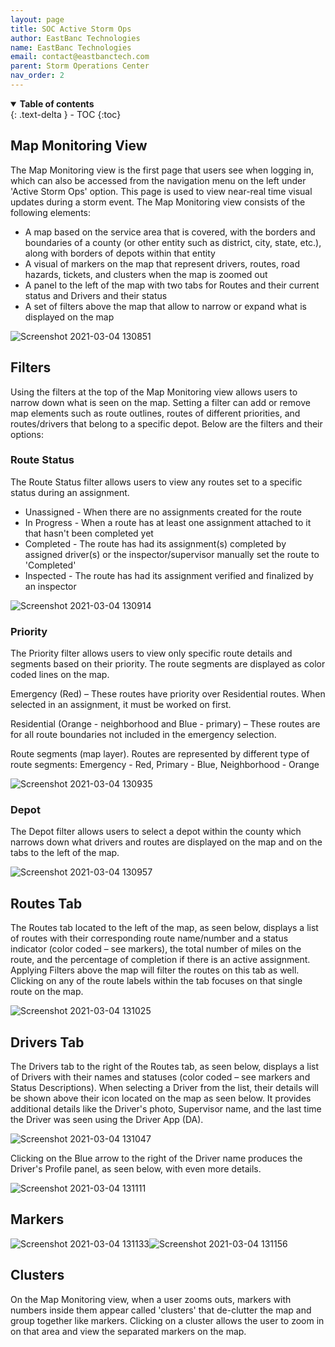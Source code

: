 ```yaml
---
layout: page
title: SOC Active Storm Ops
author: EastBanc Technologies
name: EastBanc Technologies
email: contact@eastbanctech.com
parent: Storm Operations Center
nav_order: 2
---
```



<details open markdown="block">
  <summary>
    <b>Table of contents</b>
  </summary>
  {: .text-delta }
- TOC
{:toc}
</details>

## Map Monitoring View <a name="-Map-Monitoring-View"></a>

The Map Monitoring view is the first page that users see when logging in, which can also be accessed from the navigation menu on the left under 'Active Storm Ops' option. This page is used to view near-real time visual updates during a storm event. The Map Monitoring view consists of the following elements:

  * A map based on the service area that is covered, with the borders and boundaries of a county (or other entity such as district, city, state, etc.), along with borders of depots within that entity
  * A visual of markers on the map that represent drivers, routes, road hazards, tickets, and clusters when the map is zoomed out
  * A panel to the left of the map with two tabs for Routes and their current status and Drivers and their status
  * A set of filters above the map that allow to narrow or expand what is displayed on the map

  ![Screenshot 2021-03-04 130851](https://user-images.githubusercontent.com/79857237/110009697-5c24b380-7ceb-11eb-9e08-bf29fbbbb6e4.png)  

## Filters <a name="-Filters"></a>

Using the filters at the top of the Map Monitoring view allows users to narrow down what is seen on the map. Setting a filter can add or remove map elements such as route outlines, routes of different priorities, and routes/drivers that belong to a specific depot. Below are the filters and their options:

### Route Status <a name="-Route-Status"></a>

The Route Status filter allows users to view any routes set to a specific status during an assignment.

  * Unassigned - When there are no assignments created for the route
  * In Progress - When a route has at least one assignment attached to it that hasn't been completed yet
  * Completed - The route has had its assignment(s) completed by assigned driver(s) or the inspector/supervisor manually set the route to 'Completed' 
  * Inspected - The route has had its assignment verified and finalized by an inspector

![Screenshot 2021-03-04 130914](https://user-images.githubusercontent.com/79857237/110009702-5e870d80-7ceb-11eb-9df6-4c299472e76c.png)  

### Priority <a name="-Priority"></a>

The Priority filter allows users to view only specific route details and segments based on their priority. The route segments are displayed as color coded lines on the map.

Emergency (Red) – These routes have priority over Residential routes. When selected in an assignment, it must be worked on first. 

Residential (Orange - neighborhood and Blue - primary) – These routes are for all route boundaries not included in the emergency selection.

Route segments (map layer). Routes are represented by different type of route segments: Emergency - Red, Primary - Blue, Neighborhood - Orange

![Screenshot 2021-03-04 130935](https://user-images.githubusercontent.com/79857237/110009706-6050d100-7ceb-11eb-8ab8-430500fb1003.png)

### Depot <a name="-Depot"></a>

The Depot filter allows users to select a depot within the county which narrows down what drivers and routes are displayed on the map and on the tabs to the left of the map.

![Screenshot 2021-03-04 130957](https://user-images.githubusercontent.com/79857237/110009711-621a9480-7ceb-11eb-803f-5190b6b62db6.png)

## Routes Tab <a name="-Routes-Tab"></a>

The Routes tab located to the left of the map, as seen below, displays a list of routes with their corresponding route name/number and a status indicator (color coded – see markers), the total number of miles on the route, and the percentage of completion if there is an active assignment. Applying Filters above the map will filter the routes on this tab as well. Clicking on any of the route labels within the tab focuses on that single route on the map.

![Screenshot 2021-03-04 131025](https://user-images.githubusercontent.com/79857237/110009718-647cee80-7ceb-11eb-934e-506f98f1c3f0.png)

## Drivers Tab <a name="-Drivers-Tab"></a>

The Drivers tab to the right of the Routes tab, as seen below, displays a list of Drivers with their names and statuses (color coded – see markers and Status Descriptions). When selecting a Driver from the list, their details will be shown above their icon located on the map as seen below. It provides additional details like the Driver's photo, Supervisor name, and the last time the Driver was seen using the Driver App (DA). 

![Screenshot 2021-03-04 131047](https://user-images.githubusercontent.com/79857237/110009729-68107580-7ceb-11eb-9615-c1f38acd75fa.png)

Clicking on the Blue arrow to the right of the Driver name produces the Driver's Profile panel, as seen below, with even more details.

![Screenshot 2021-03-04 131111](https://user-images.githubusercontent.com/79857237/110009735-6a72cf80-7ceb-11eb-8a5e-13d7474ca999.png)

## Markers <a name="-Markers"></a>

![Screenshot 2021-03-04 131133](https://user-images.githubusercontent.com/79857237/110009738-6c3c9300-7ceb-11eb-9043-9f97d516593c.png)![Screenshot 2021-03-04 131156](https://user-images.githubusercontent.com/79857237/110009757-7199dd80-7ceb-11eb-8033-c665e7f77eeb.png)

## Clusters <a name="-Clusters"></a>

On the Map Monitoring view,  when a user zooms outs, markers with numbers inside them appear called 'clusters' that de-clutter the map and group together like markers. Clicking on a cluster allows the user to zoom in on that area and view the separated markers on the map. 

